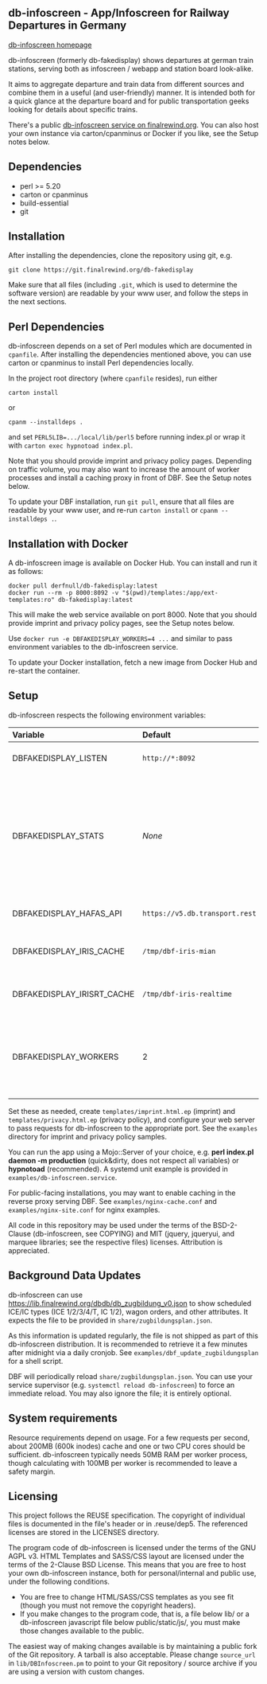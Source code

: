 db-infoscreen - App/Infoscreen for Railway Departures in Germany
---

[db-infoscreen homepage](https://finalrewind.org/projects/db-fakedisplay/)

db-infoscreen (formerly db-fakedisplay) shows departures at german train
stations, serving both as infoscreen / webapp and station board look-alike.

It aims to aggregate departure and train data from different sources and
combine them in a useful (and user-friendly) manner. It is intended both for a
quick glance at the departure board and for public transportation geeks looking
for details about specific trains.

There's a public [db-infoscreen service on
finalrewind.org](https://dbf.finalrewind.org/). You can also host your own
instance via carton/cpanminus or Docker if you like, see the Setup notes below.


Dependencies
---

 * perl >= 5.20
 * carton or cpanminus
 * build-essential
 * git

Installation
---

After installing the dependencies, clone the repository using git, e.g.

```
git clone https://git.finalrewind.org/db-fakedisplay
```

Make sure that all files (including `.git`, which is used to determine the
software version) are readable by your www user, and follow the steps in the
next sections.

Perl Dependencies
---

db-infoscreen depends on a set of Perl modules which are documented in
`cpanfile`. After installing the dependencies mentioned above, you can use
carton or cpanminus to install Perl dependencies locally.

In the project root directory (where `cpanfile` resides), run either

```
carton install
```

or

```
cpanm --installdeps .
```

and set `PERL5LIB=.../local/lib/perl5` before running index.pl or wrap it
with `carton exec hypnotoad index.pl`.

Note that you should provide imprint and privacy policy pages. Depending on
traffic volume, you may also want to increase the amount of worker processes
and install a caching proxy in front of DBF.  See the Setup notes below.

To update your DBF installation, run `git pull`, ensure that all files are
readable by your www user, and re-run `carton install` or `cpanm --installdeps
.`.

Installation with Docker
---

A db-infoscreen image is available on Docker Hub. You can install and run it
as follows:

```
docker pull derfnull/db-fakedisplay:latest
docker run --rm -p 8000:8092 -v "$(pwd)/templates:/app/ext-templates:ro" db-fakedisplay:latest
```

This will make the web service available on port 8000.  Note that you should
provide imprint and privacy policy pages, see the Setup notes below.

Use `docker run -e DBFAKEDISPLAY_WORKERS=4 ...` and similar to pass environment
variables to the db-infoscreen service.

To update your Docker installation, fetch a new image from Docker Hub and
re-start the container.

Setup
---

db-infoscreen respects the following environment variables:

| Variable | Default | Description |
| :------- | :------ | :---------- |
| DBFAKEDISPLAY\_LISTEN | `http://*:8092` | IP and Port for web service |
| DBFAKEDISPLAY\_STATS | _None_ | File in which the total count of backend API requests (excluding those answered from cache) is written |
| DBFAKEDISPLAY\_HAFAS\_API | `https://v5.db.transport.rest` | hafas-rest-api endpoint |
| DBFAKEDISPLAY\_IRIS\_CACHE | `/tmp/dbf-iris-mian` | Directory for IRIS schedule cache |
| DBFAKEDISPLAY\_IRISRT\_CACHE | `/tmp/dbf-iris-realtime` | Directory for IRIS realtime cache |
| DBFAKEDISPLAY\_WORKERS | 2 | Number of worker processes (i.e., maximum amount of concurrent requests) |

Set these as needed, create `templates/imprint.html.ep` (imprint) and
`templates/privacy.html.ep` (privacy policy), and configure your web server to
pass requests for db-infoscreen to the appropriate port. See the
`examples` directory for imprint and privacy policy samples.

You can run the app using a Mojo::Server of your choice, e.g.  **perl
index.pl daemon -m production** (quick&dirty, does not respect all variables)
or **hypnotoad** (recommended). A systemd unit example is provided in
`examples/db-infoscreen.service`.

For public-facing installations, you may want to enable caching in the reverse
proxy serving DBF. See `examples/nginx-cache.conf` and
`examples/nginx-site.conf` for nginx examples.

All code in this repository may be used under the terms of the BSD-2-Clause
(db-infoscreen, see COPYING) and MIT (jquery, jqueryui, and marquee libraries;
see the respective files) licenses.  Attribution is appreciated.

Background Data Updates
---

db-infoscreen can use <https://lib.finalrewind.org/dbdb/db_zugbildung_v0.json>
to show scheduled ICE/IC types (ICE 1/2/3/4/T, IC 1/2), wagon orders, and other
attributes. It expects the file to be provided in `share/zugbildungsplan.json`.

As this information is updated regularly, the file is not shipped as part of
this db-infoscreen distribution. It is recommended to retrieve it a few minutes
after midnight via a daily cronjob. See `examples/dbf_update_zugbildungsplan`
for a shell script.

DBF will periodically reload `share/zugbildungsplan.json`. You can use your
service supervisor (e.g. `systemctl reload db-infoscreen`) to force an
immediate reload. You may also ignore the file; it is entirely optional.

System requirements
---

Resource requirements depend on usage. For a few requests per second, about
200MB (600k inodes) cache and one or two CPU cores should be sufficient.
db-infoscreen typically needs 50MB RAM per worker process, though calculating
with 100MB per worker is recommended to leave a safety margin.

Licensing
---

This project follows the REUSE specification. The copyright of individual files
is documented in the file's header or in .reuse/dep5. The referenced licenses
are stored in the LICENSES directory.

The program code of db-infoscreen is licensed under the terms of the GNU AGPL
v3. HTML Templates and SASS/CSS layout are licensed under the terms of the
2-Clause BSD License. This means that you are free to host your own
db-infoscreen instance, both for personal/internal and public use, under the
following conditions.

* You are free to change HTML/SASS/CSS templates as you see fit (though you
  must not remove the copyright headers).
* If you make changes to the program code, that is, a file below lib/ or a
  db-infoscreen javascript file below public/static/js/, you must make those
  changes available to the public.

The easiest way of making changes available is by maintaining a public fork of
the Git repository. A tarball is also acceptable. Please change `source_url` in
`lib/DBInfoscreen.pm` to point to your Git repository / source archive if you
are using a version with custom changes.
